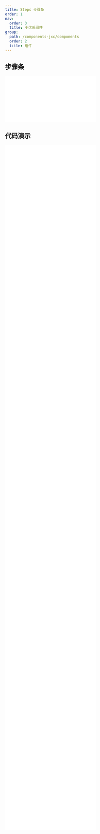 ```yaml
---
title: Steps 步骤条
order: 1
nav:
  order: 3
  title: 小优采组件
group:
  path: /components-jxc/components
  order: 2
  title: 组件
---
```


## 步骤条

<div>
<embed src="@docs-common/steps/index.md"></embed>
</div>
        
## 代码演示

<Row gutter=8>

  <Col span=24>
    
  <div class="code-box"><embed src="@abiz-rc-jxc/steps/demo/simple-steps-jxc.md"></embed></div>
          
  <div class="code-box"><embed src="@abiz-rc-jxc/steps/demo/small-size-steps-jxc.md"></embed></div>
          
  <div class="code-box"><embed src="@abiz-rc-jxc/steps/demo/icon-steps-jxc.md"></embed></div>
          
  <div class="code-box"><embed src="@abiz-rc-jxc/steps/demo/vertical-steps-jxc.md"></embed></div>
          
  <div class="code-box"><embed src="@abiz-rc-jxc/steps/demo/vertical-small-steps-jxc.md"></embed></div>
          
  <div class="code-box"><embed src="@abiz-rc-jxc/steps/demo/error-steps-jxc.md"></embed></div>
          
  <div class="code-box"><embed src="@abiz-rc-jxc/steps/demo/progress-dot-steps-jxc.md"></embed></div>
          
  <div class="code-box"><embed src="@abiz-rc-jxc/steps/demo/customized-progress-dot-steps-jxc.md"></embed></div>
          
  <div class="code-box"><embed src="@abiz-rc-jxc/steps/demo/clickable-steps-jxc.md"></embed></div>
          
  <div class="code-box"><embed src="@abiz-rc-jxc/steps/demo/step-next-steps-jxc.md"></embed></div>
          
  <div class="code-box"><embed src="@abiz-rc-jxc/steps/demo/nav-steps-jxc.md"></embed></div>
          
  <div class="code-box"><embed src="@abiz-rc-jxc/steps/demo/progress-steps-jxc.md"></embed></div>
          
  <div class="code-box"><embed src="@abiz-rc-jxc/steps/demo/progress-debug-steps-jxc.md"></embed></div>
          
  <div class="code-box"><embed src="@abiz-rc-jxc/steps/demo/steps-in-steps-steps-jxc.md"></embed></div>
          
  </Col>
          
</Row>
        
<div><embed src="@docs-common/steps/index-api.md"></embed><div>
        